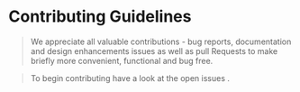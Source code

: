Contributing Guidelines
=========

> We appreciate all valuable contributions - bug reports, documentation and design enhancements issues as well as pull Requests to make briefly more convenient, functional and bug free.

> To begin contributing have a look at the open issues .
